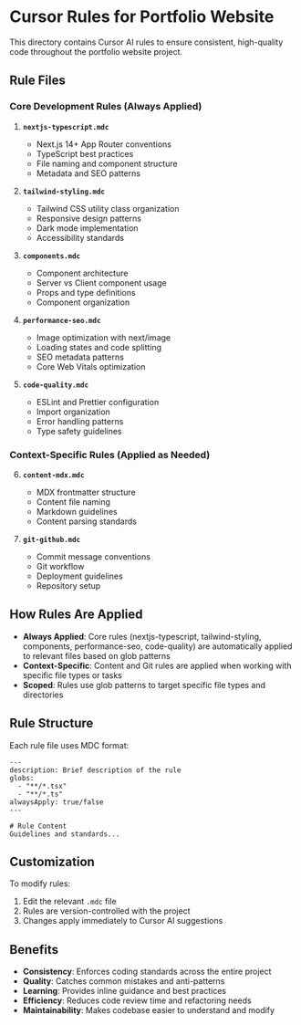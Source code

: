 # Cursor Rules for Portfolio Website

This directory contains Cursor AI rules to ensure consistent, high-quality code throughout the portfolio website project.

## Rule Files

### Core Development Rules (Always Applied)

1. **`nextjs-typescript.mdc`**
   - Next.js 14+ App Router conventions
   - TypeScript best practices
   - File naming and component structure
   - Metadata and SEO patterns

2. **`tailwind-styling.mdc`**
   - Tailwind CSS utility class organization
   - Responsive design patterns
   - Dark mode implementation
   - Accessibility standards

3. **`components.mdc`**
   - Component architecture
   - Server vs Client component usage
   - Props and type definitions
   - Component organization

4. **`performance-seo.mdc`**
   - Image optimization with next/image
   - Loading states and code splitting
   - SEO metadata patterns
   - Core Web Vitals optimization

5. **`code-quality.mdc`**
   - ESLint and Prettier configuration
   - Import organization
   - Error handling patterns
   - Type safety guidelines

### Context-Specific Rules (Applied as Needed)

6. **`content-mdx.mdc`**
   - MDX frontmatter structure
   - Content file naming
   - Markdown guidelines
   - Content parsing standards

7. **`git-github.mdc`**
   - Commit message conventions
   - Git workflow
   - Deployment guidelines
   - Repository setup

## How Rules Are Applied

- **Always Applied**: Core rules (nextjs-typescript, tailwind-styling, components, performance-seo, code-quality) are automatically applied to relevant files based on glob patterns
- **Context-Specific**: Content and Git rules are applied when working with specific file types or tasks
- **Scoped**: Rules use glob patterns to target specific file types and directories

## Rule Structure

Each rule file uses MDC format:
```mdc
---
description: Brief description of the rule
globs:
  - "**/*.tsx"
  - "**/*.ts"
alwaysApply: true/false
---

# Rule Content
Guidelines and standards...
```

## Customization

To modify rules:
1. Edit the relevant `.mdc` file
2. Rules are version-controlled with the project
3. Changes apply immediately to Cursor AI suggestions

## Benefits

- **Consistency**: Enforces coding standards across the entire project
- **Quality**: Catches common mistakes and anti-patterns
- **Learning**: Provides inline guidance and best practices
- **Efficiency**: Reduces code review time and refactoring needs
- **Maintainability**: Makes codebase easier to understand and modify
